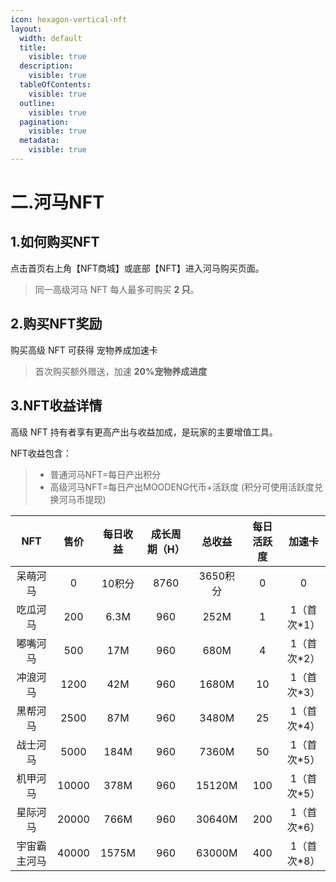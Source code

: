 ```yaml
---
icon: hexagon-vertical-nft
layout:
  width: default
  title:
    visible: true
  description:
    visible: true
  tableOfContents:
    visible: true
  outline:
    visible: true
  pagination:
    visible: true
  metadata:
    visible: true
---
```


# 二.河马NFT

1.如何购买NFT
----------------

点击首页右上角【NFT商城】或底部【NFT】进入河马购买页面。

> 同一高级河马 NFT 每人最多可购买 **2 只**。

2.购买NFT奖励
----------------

购买高级 NFT 可获得 宠物养成加速卡

> 首次购买额外赠送，加速 **20%宠物养成进度**

3.NFT收益详情
----------------

高级 NFT 持有者享有更高产出与收益加成，是玩家的主要增值工具。

NFT收益包含：

> - 普通河马NFT=每日产出积分 
> - 高级河马NFT=每日产出MOODENG代币+活跃度 
> (积分可使用活跃度兑换河马币提现)

|   NFT  |   售价  |  每日收益 | 成长周期（H） |   总收益  | 每日活跃度 |    加速卡   |
| :----: | :---: | :---: | :-----: | :----: | :---: | :------: |
|  呆萌河马  |   0   |  10积分 |   8760  | 3650积分 |   0   |     0    |
|  吃瓜河马  |  200  |  6.3M |   960   |  252M  |   1   | 1（首次\*1） |
|  嘟嘴河马  |  500  |  17M  |   960   |  680M  |   4   | 1（首次\*2） |
|  冲浪河马  |  1200 |  42M  |   960   |  1680M |   10  | 1（首次\*3） |
|  黑帮河马  |  2500 |  87M  |   960   |  3480M |   25  | 1（首次\*4） |
|  战士河马  |  5000 |  184M |   960   |  7360M |   50  | 1（首次\*5） |
|  机甲河马  | 10000 |  378M |   960   | 15120M |  100  | 1（首次\*5） |
|  星际河马  | 20000 |  766M |   960   | 30640M |  200  | 1（首次\*6） |
| 宇宙霸主河马 | 40000 | 1575M |   960   | 63000M |  400  | 1（首次\*8） |
